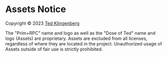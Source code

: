 # Assets Notice

Copyright © 2023 [Ted Klingenberg](https://doseofted.me/)

The "Prim+RPC" name and logo as well as the "Dose of Ted" name and logo (Assets) are proprietary. Assets are excluded
from all licenses, regardless of where they are located in the project. Unauthorized usage of Assets outside of fair use
is strictly prohibited.
